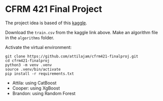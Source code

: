 # CFRM 421 Final Project
The project idea is based of this [kaggle](https://www.kaggle.com/c/optiver-trading-at-the-close). 

Download the `train.csv` from the kaggle link above. Make an algorithm file in the `algorithms` folder. 

Activate the virtual environment:
```
git clone https://github.com/attilajam/cfrm421-finalproj.git
cd cfrm421-finalproj
python3 -m venv .venv
source .venv/bin/activate
pip install -r requirements.txt
```
- Attila: using CatBoost
- Cooper: using XgBoost
- Brandon: using Random Forest
